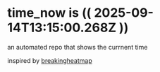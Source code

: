 # time_now is (( 2025-09-14T13:15:00.268Z ))

an automated repo that shows the currnent time

inspired by [breakingheatmap](https://github.com/breakingheatmap/breakingheatmap)